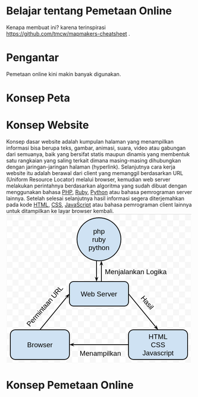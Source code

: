 Belajar tentang Pemetaan Online
===========

Kenapa membuat ini? karena terinspirasi https://github.com/tmcw/mapmakers-cheatsheet .

# Pengantar

Pemetaan online kini makin banyak digunakan. 

# Konsep Peta

# Konsep Website
Konsep dasar website adalah kumpulan halaman yang menampilkan informasi bisa berupa teks, gambar, animasi, suara, video atau gabungan dari semuanya, baik yang bersifat statis maupun dinamis yang membentuk satu rangkaian yang saling terkait dimana masing-masing dihubungkan dengan jaringan-jaringan halaman (hyperlink).
Selanjutnya cara kerja website itu adalah berawal dari client yang memanggil berdasarkan URL (Uniform Resource Locator) melalui browser, kemudian web server melakukan perintahnya berdasarkan algoritma yang sudah dibuat dengan menggunakan bahasa [PHP](https://www.php.net), [Ruby](https://www.ruby-lang.org), [Python](https://www.python.org) atau bahasa pemrograman server lainnya. Setelah selesai selanjutnya hasil informasi segera diterjemahkan pada kode [HTML](https://en.wikipedia.org/wiki/HTML), [CSS](https://en.wikipedia.org/wiki/Cascading_Style_Sheets), [JavaScript](https://en.wikipedia.org/wiki/JavaScript) atau bahasa pemrograman client lainnya untuk ditampilkan ke layar browser kembali.
![Gambar dari konsep website](assets/konsep_website.png)

# Konsep Pemetaan Online